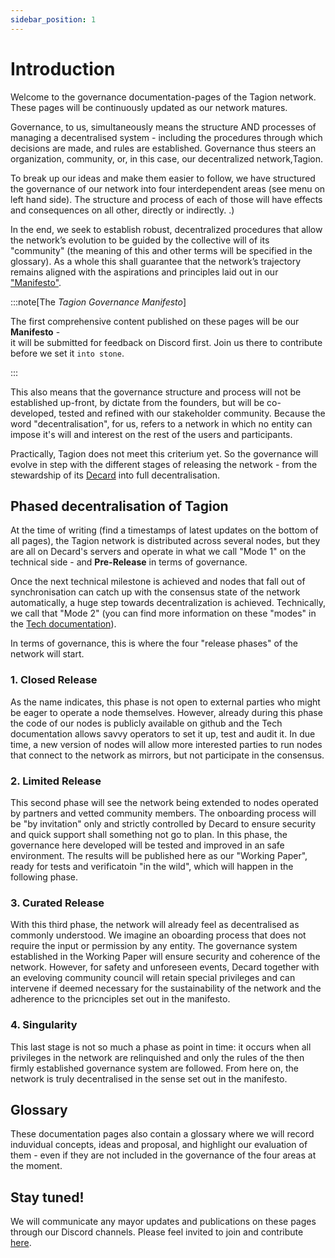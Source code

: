 ```yaml
---
sidebar_position: 1
---
```


# Introduction

Welcome to the governance documentation-pages of the Tagion network.    
These pages will be continuously updated as our network matures. 

Governance, to us, simultaneously means the structure AND processes of managing a decentralised system - including the procedures through which decisions are made, and rules are established. Governance thus steers an organization, community, or, in this case, our decentralized network,Tagion. 

To break up our ideas and make them easier to follow, we have structured the governance of our network into four interdependent areas (see menu on left hand side). 
The structure and process of each of those will have effects and consequences on all other, directly or indirectly. .)


In the end, we seek to establish robust, decentralized procedures that allow the network’s evolution to be guided by the collective will of its "community" (the meaning of this and other terms will be specified in the glossary). As a whole this shall guarantee that the  network’s trajectory remains aligned with the aspirations and principles laid out in our ["Manifesto"](./manifesto).

:::note[The _Tagion Governance Manifesto_]

The first comprehensive content published on these pages will be our **Manifesto** -   
it will be submitted for feedback on Discord first. Join us there to contribute before we set it `into stone`.

:::

This also means that the governance structure and process will not be established up-front, by dictate from the founders, but will be co-developed, tested and refined with our stakeholder community. Because the word "decentralisation", for us, refers to a network in which no entity can impose it's will and interest on the rest of the users and participants.

Practically, Tagion does not meet this criterium yet. So the governance will evolve in step with the different stages of releasing the network - from the stewardship of its [Decard](https://www.tagion.org/about/) into full decentralisation.


## Phased decentralisation of Tagion

At the time of writing (find a timestamps of latest updates on the bottom of all pages), the Tagion network is distributed across several nodes, but they are all on Decard's servers and operate in what we call "Mode 1" on the technical side - and **Pre-Release** in terms of governance.

Once the next technical milestone is achieved and nodes that fall out of synchronisation can catch up with the consensus state of the network automatically, a huge step towards decentralization is achieved. Technically, we call that "Mode 2" (you can find more information on these "modes" in the [Tech documentation](https://docs.tagion.org/tech/architecture/network_modes)).  

In terms of governance, this is where the four "release phases" of the network will start.

### 1. Closed Release

As the name indicates, this phase is not open to external parties who might be eager to operate a node themselves. However, already during this phase the code of our nodes is publicly available on github and the Tech documentation allows savvy operators to set it up, test and audit it. In due time, a new version of nodes will allow more interested parties to run nodes that connect to the network as mirrors, but not participate in the consensus. 

### 2. Limited Release

This second phase will see the network being extended to nodes operated by partners and vetted community members. The onboarding process will be "by invitation" only and strictly controlled by Decard to ensure security and quick support shall something not go to plan. In this phase, the governance here developed will be tested and improved in an safe environment. The results will be published here as our "Working Paper", ready for tests and verificatoin "in the wild", which will happen in the following phase.

### 3. Curated Release

With this third phase, the network will already feel as decentralised as commonly understood. We imagine an oboarding process that does not require the input or permission by any entity. The governance system established in the Working Paper will ensure security and coherence of the network. However, for safety and unforeseen events, Decard together with an eveloving community council will retain special privileges and can intervene if deemed necessary for the sustainability of the network and the adherence to the pricnciples set out in the manifesto. 

### 4. Singularity

This last stage is not so much a phase as point in time: it occurs when all privileges in the network are relinquished and only the rules of the then firmly established governance system are followed. 
From here on, the network is truly decentralised in the sense set out in the manifesto. 


## Glossary

These documentation pages also contain a glossary where we will record induvidual concepts, ideas and proposal, and highlight our evaluation of them - even if they are not included in the governance of the four areas at the moment. 

## Stay tuned!

We will communicate any mayor updates and publications on these pages through our Discord channels. Please feel invited to join and contribute [here](https://discord.gg/wE4AA64a).

